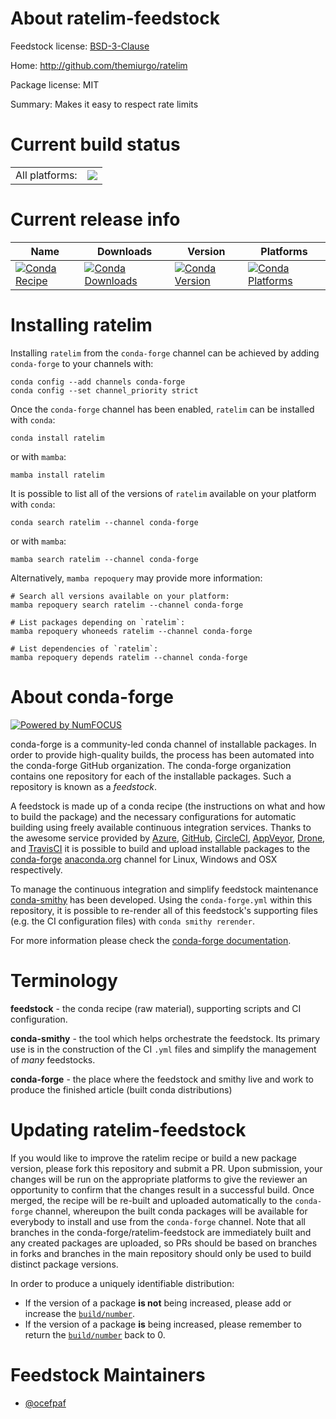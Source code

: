 About ratelim-feedstock
=======================

Feedstock license: [BSD-3-Clause](https://github.com/conda-forge/ratelim-feedstock/blob/main/LICENSE.txt)

Home: http://github.com/themiurgo/ratelim

Package license: MIT

Summary: Makes it easy to respect rate limits

Current build status
====================


<table><tr><td>All platforms:</td>
    <td>
      <a href="https://dev.azure.com/conda-forge/feedstock-builds/_build/latest?definitionId=3498&branchName=main">
        <img src="https://dev.azure.com/conda-forge/feedstock-builds/_apis/build/status/ratelim-feedstock?branchName=main">
      </a>
    </td>
  </tr>
</table>

Current release info
====================

| Name | Downloads | Version | Platforms |
| --- | --- | --- | --- |
| [![Conda Recipe](https://img.shields.io/badge/recipe-ratelim-green.svg)](https://anaconda.org/conda-forge/ratelim) | [![Conda Downloads](https://img.shields.io/conda/dn/conda-forge/ratelim.svg)](https://anaconda.org/conda-forge/ratelim) | [![Conda Version](https://img.shields.io/conda/vn/conda-forge/ratelim.svg)](https://anaconda.org/conda-forge/ratelim) | [![Conda Platforms](https://img.shields.io/conda/pn/conda-forge/ratelim.svg)](https://anaconda.org/conda-forge/ratelim) |

Installing ratelim
==================

Installing `ratelim` from the `conda-forge` channel can be achieved by adding `conda-forge` to your channels with:

```
conda config --add channels conda-forge
conda config --set channel_priority strict
```

Once the `conda-forge` channel has been enabled, `ratelim` can be installed with `conda`:

```
conda install ratelim
```

or with `mamba`:

```
mamba install ratelim
```

It is possible to list all of the versions of `ratelim` available on your platform with `conda`:

```
conda search ratelim --channel conda-forge
```

or with `mamba`:

```
mamba search ratelim --channel conda-forge
```

Alternatively, `mamba repoquery` may provide more information:

```
# Search all versions available on your platform:
mamba repoquery search ratelim --channel conda-forge

# List packages depending on `ratelim`:
mamba repoquery whoneeds ratelim --channel conda-forge

# List dependencies of `ratelim`:
mamba repoquery depends ratelim --channel conda-forge
```


About conda-forge
=================

[![Powered by
NumFOCUS](https://img.shields.io/badge/powered%20by-NumFOCUS-orange.svg?style=flat&colorA=E1523D&colorB=007D8A)](https://numfocus.org)

conda-forge is a community-led conda channel of installable packages.
In order to provide high-quality builds, the process has been automated into the
conda-forge GitHub organization. The conda-forge organization contains one repository
for each of the installable packages. Such a repository is known as a *feedstock*.

A feedstock is made up of a conda recipe (the instructions on what and how to build
the package) and the necessary configurations for automatic building using freely
available continuous integration services. Thanks to the awesome service provided by
[Azure](https://azure.microsoft.com/en-us/services/devops/), [GitHub](https://github.com/),
[CircleCI](https://circleci.com/), [AppVeyor](https://www.appveyor.com/),
[Drone](https://cloud.drone.io/welcome), and [TravisCI](https://travis-ci.com/)
it is possible to build and upload installable packages to the
[conda-forge](https://anaconda.org/conda-forge) [anaconda.org](https://anaconda.org/)
channel for Linux, Windows and OSX respectively.

To manage the continuous integration and simplify feedstock maintenance
[conda-smithy](https://github.com/conda-forge/conda-smithy) has been developed.
Using the ``conda-forge.yml`` within this repository, it is possible to re-render all of
this feedstock's supporting files (e.g. the CI configuration files) with ``conda smithy rerender``.

For more information please check the [conda-forge documentation](https://conda-forge.org/docs/).

Terminology
===========

**feedstock** - the conda recipe (raw material), supporting scripts and CI configuration.

**conda-smithy** - the tool which helps orchestrate the feedstock.
                   Its primary use is in the construction of the CI ``.yml`` files
                   and simplify the management of *many* feedstocks.

**conda-forge** - the place where the feedstock and smithy live and work to
                  produce the finished article (built conda distributions)


Updating ratelim-feedstock
==========================

If you would like to improve the ratelim recipe or build a new
package version, please fork this repository and submit a PR. Upon submission,
your changes will be run on the appropriate platforms to give the reviewer an
opportunity to confirm that the changes result in a successful build. Once
merged, the recipe will be re-built and uploaded automatically to the
`conda-forge` channel, whereupon the built conda packages will be available for
everybody to install and use from the `conda-forge` channel.
Note that all branches in the conda-forge/ratelim-feedstock are
immediately built and any created packages are uploaded, so PRs should be based
on branches in forks and branches in the main repository should only be used to
build distinct package versions.

In order to produce a uniquely identifiable distribution:
 * If the version of a package **is not** being increased, please add or increase
   the [``build/number``](https://docs.conda.io/projects/conda-build/en/latest/resources/define-metadata.html#build-number-and-string).
 * If the version of a package **is** being increased, please remember to return
   the [``build/number``](https://docs.conda.io/projects/conda-build/en/latest/resources/define-metadata.html#build-number-and-string)
   back to 0.

Feedstock Maintainers
=====================

* [@ocefpaf](https://github.com/ocefpaf/)

